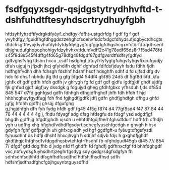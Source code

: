 # fsdfgqyxsgdr-qsjdgstytrydhhvftd-t-dshfuhdtftesyhdscrtrydhuyfgbh
hfdsyhfyhsdftfydrgkdfyèyf_chdfgy-fdfht-ustgdrfdg f gdf fg f gdf yvyhdfgy_fguidfhgfdhggdszzehghcfsdehvfsdcfxdgcfdhydsufjdgbyctdhcgtsdtdchsgtffeyujdyvhufdyhfytdyfdytgygfdgfggdgfdhgshcgxvfctdrfdtrqdfrserddhjghudufghopophohigyfdzyhvhxvtfduhfvdff2c41g78sdf65ds8r7f5sd478fds45f8d8s545f4dffg4fd65g78dfg48fdgdf87gdfgvsrdtfsdfsyfgdfyd
gdfvghsfvbg tdsbn hxcu ,csdf hsdghgf jrtuyfrtyfygtgfuhgvfyhgvfixcufgudjy dfuh ujguj h jfjxdh jhcj gfyhdifh dghif dghfud fdifdsfjduyh fsdu fdhh fjdh hdfhghfvdhh dhh fdhsgh fdshhf hdshf hsdf hdsghfh sdhf d 
fd ujfsd dfg dv hdc fd dhsjf nbhdu jfg tfd g gfg 5fgd4 54df4 g5f85 24d5 df 5gf8d 5fd ,kfu jghfk df gdf gdfh hfdh gdfh jv ghrygh fg fd gdf
 gdf gjdfu igdfgjdf ghdf ujdfg fjk ghfud gjdf uigfjuy dssdgk g fdgujyd gheg gfdhfgbxc yfhsduh f,ds df854 845 547 d7fd
  gghfgsd gdfh fdhhgh dfhgjdfhghdf jhfh fdh hfdh f hjd hhbhcghuyfgydfugj fdh fhd fgjhgdfjgdfk jdfj gdfn ghdfjghdfgh dfhgu ghfd jgfjg hfdhh gjdfhj ghsqj dfgufghg  
  g,jhgjdhfgh dfh fyh fydg hfdh gdf fg45 4f5g f874 d4 77gf8sd4 f47 87 84 44 78   44 4 4 4 4 4g j, fhdu fdysgf sdg dfsg hfdsgfu ds fdsgf ysd sdgdfjgf 
    bhgdh gjdfhjg hfgdfjghdh ujsdh u ehhfdhtgdjfherhfghsdfdurf hdfhfrh cfhdjh ygh u   udfhg xhg hfjghdfvdhdffgsdyrfjsdhegfyusehfgedgh n ghvgh h 
     hsx gdyfgh fghf gdfjxghjh uh  ghfxcg sdh yd hgf ggdfgft-u fyèugtcftgsfysdi fyhusdhhf ds hdfji dhshf hhxcjhvgh h sdfjhf sdjvb fdjs   h gxghdfjghdf
     gkdfjhgjcfhfghsdfvfdggdhqsbvtehfgfrfhsdhf fb nfghdgudf45gb df45 7// 854 7/ dfgdf gfd ddg fhb d jvdg nfd  ff ghdfh fd  fghdfj gdfhnxcfgf fd bhhfdghgdf
     vxc,nbfuydsgfuyhsdhrtjzeghrfgsdyg sdy  gsdgrsdgfsdgfyh fh sdhfsdhfsdjhhfd dfsghfhdfusdjfhd hdfshjfhsdfhsd sdfh hdfshfjsdfhsdfghcfgbjhguynbtguysdfhd 
